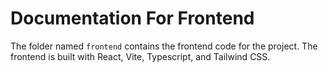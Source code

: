 # Documentation For Frontend
The folder named `frontend` contains the frontend code for the project. The frontend is built with React, Vite, Typescript, and Tailwind CSS.